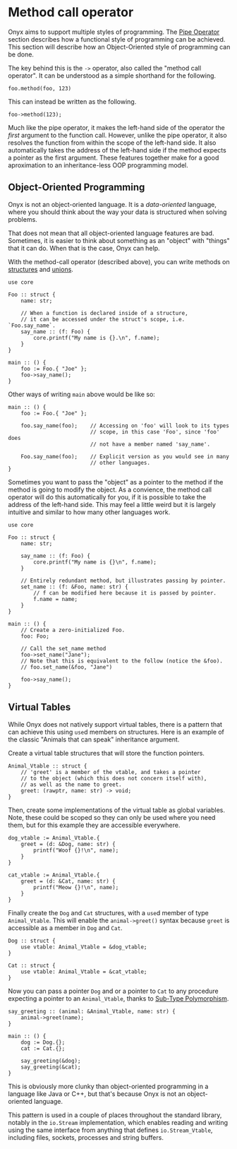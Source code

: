 # Method call operator

Onyx aims to support multiple styles of programming. The [Pipe Operator](./pipe.md) section
describes how a functional style of programming can be achieved. This section will describe
how an Object-Oriented style of programming can be done.

The key behind this is the `->` operator, also called the "method call operator". It can be
understood as a simple shorthand for the following.
```onyx
foo.method(foo, 123)
```

This can instead be written as the following.
```onyx
foo->method(123);
```

Much like the pipe operator, it makes the left-hand side of the operator the *first* argument
to the function call. However, unlike the pipe operator, it also resolves the function from
within the scope of the left-hand side. It also automatically takes the address of the left-hand
side if the method expects a pointer as the first argument. These features together make for
a good aproximation to an inheritance-less OOP programming model.


## Object-Oriented Programming

Onyx is not an object-oriented language. It is a *data-oriented* language, where you should
think about the way your data is structured when solving problems.

That does not mean that all object-oriented language features are bad. Sometimes, it is
easier to think about something as an "object" with "things" that it can do. When that is
the case, Onyx can help.

With the method-call operator (described above), you can write methods on [structures](../types/structures.md) and
[unions](../types/unions.md).

```onyx
use core

Foo :: struct {
    name: str;

    // When a function is declared inside of a structure,
    // it can be accessed under the struct's scope, i.e. `Foo.say_name`.
    say_name :: (f: Foo) {
        core.printf("My name is {}.\n", f.name);
    }
}

main :: () {
    foo := Foo.{ "Joe" };
    foo->say_name();
}
```

Other ways of writing `main` above would be like so:
```onyx
main :: () {
    foo := Foo.{ "Joe" };

    foo.say_name(foo);    // Accessing on 'foo' will look to its types
                          // scope, in this case 'Foo', since 'foo' does
                          // not have a member named 'say_name'.

    Foo.say_name(foo);    // Explicit version as you would see in many 
                          // other languages.
}
```

Sometimes you want to pass the "object" as a pointer to the method if the method is going
to modify the object. As a convience, the method call operator will do this automatically
for you, if it is possible to take the address of the left-hand side. This may feel a little
weird but it is largely intuitive and similar to how many other languages work.
```onyx
use core

Foo :: struct {
    name: str;

    say_name :: (f: Foo) {
        core.printf("My name is {}\n", f.name);
    }

    // Entirely redundant method, but illustrates passing by pointer.
    set_name :: (f: &Foo, name: str) {
        // f can be modified here because it is passed by pointer.
        f.name = name;
    }
}

main :: () {
    // Create a zero-initialized Foo.
    foo: Foo;

    // Call the set_name method
    foo->set_name("Jane");
    // Note that this is equivalent to the follow (notice the &foo).
    // foo.set_name(&foo, "Jane")

    foo->say_name();
}
```

## Virtual Tables

While Onyx does not natively support virtual tables, there is a pattern
that can achieve this using `use`d members on structures. Here is an
example of the classic "Animals that can speak" inheritance argument.

Create a virtual table structures that will store the function pointers.
```onyx
Animal_Vtable :: struct {
    // 'greet' is a member of the vtable, and takes a pointer
    // to the object (which this does not concern itself with),
    // as well as the name to greet.
    greet: (rawptr, name: str) -> void;
}
```

Then, create some implementations of the virtual table as global variables.
Note, these could be scoped so they can only be used where you need them,
but for this example they are accessible everywhere.
```onyx
dog_vtable := Animal_Vtable.{
    greet = (d: &Dog, name: str) {
        printf("Woof {}!\n", name);
    }
}

cat_vtable := Animal_Vtable.{
    greet = (d: &Cat, name: str) {
        printf("Meow {}!\n", name);
    }
}

```

Finally create the `Dog` and `Cat` structures, with a `use`d member of type `Animal_Vtable`.
This will enable the `animal->greet()` syntax because `greet` is accessible as a
member in `Dog` and `Cat`.

```onyx
Dog :: struct {
    use vtable: Animal_Vtable = &dog_vtable;
}

Cat :: struct {
    use vtable: Animal_Vtable = &cat_vtable;
}
```

Now you can pass a pointer `Dog` and or a pointer to `Cat` to any procedure expecting
a pointer to an `Animal_Vtable`, thanks to [Sub-Type Polymorphism](../types/structures.md#sub-type-polymorphism).

```onyx
say_greeting :: (animal: &Animal_Vtable, name: str) {
    animal->greet(name);
}

main :: () {
    dog := Dog.{};
    cat := Cat.{};

    say_greeting(&dog);
    say_greeting(&cat);
}
```

This is obviously more clunky than object-oriented programming in a language like
Java or C++, but that's because Onyx is not an object-oriented language.

This pattern is used in a couple of places throughout the standard library,
notably in the `io.Stream` implementation, which enables reading and writing
using the same interface from anything that defines `io.Stream_Vtable`, including
files, sockets, processes and string buffers.
